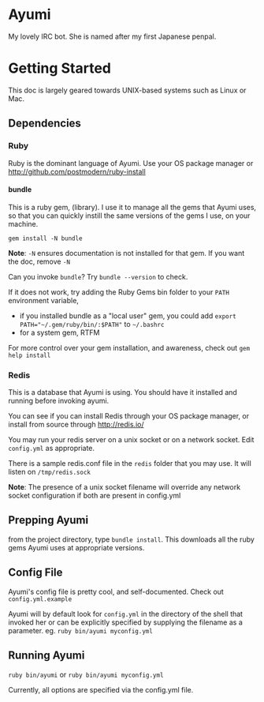 # Ayumi
My lovely IRC bot. She is named after my first Japanese penpal.

# Getting Started

This doc is largely geared towards UNIX-based systems such as Linux or Mac.

## Dependencies

### Ruby

Ruby is the dominant language of Ayumi. Use your OS package manager or http://github.com/postmodern/ruby-install

#### bundle

This is a ruby gem, (library). I use it to manage all the gems that Ayumi uses,
so that you can quickly instill the same versions of the gems I use, on your machine.

`gem install -N bundle`

__Note__: `-N` ensures documentation is not installed for that gem. If you want the doc, remove `-N`

Can you invoke `bundle`? Try `bundle --version` to check.

If it does not work, try adding the Ruby Gems bin folder to your `PATH` environment variable,
- if you installed bundle as a "local user" gem, you could add `export PATH="~/.gem/ruby/bin/:$PATH"` to `~/.bashrc` 
- for a system gem, RTFM

For more control over your gem installation, and awareness, check out `gem help install`

### Redis

This is a database that Ayumi is using. You should have it installed and running before invoking ayumi.

You can see if you can install Redis through your OS package manager, or install from source through http://redis.io/

You may run your redis server on a unix socket or on a network socket. Edit `config.yml` as appropriate.

There is a sample redis.conf file in the `redis` folder that you may use. It will listen on `/tmp/redis.sock`

**Note**: The presence of a unix socket filename will override any network socket configuration if both are present in config.yml

## Prepping Ayumi

from the project directory, type `bundle install`. This downloads all the ruby gems Ayumi uses at appropriate versions.

## Config File

Ayumi's config file is pretty cool, and self-documented. Check out `config.yml.example`

Ayumi will by default look for `config.yml` in the directory of the shell that invoked her or 
can be explicitly specified by supplying the filename as a parameter. eg. `ruby bin/ayumi myconfig.yml`

## Running Ayumi

`ruby bin/ayumi` or `ruby bin/ayumi myconfig.yml`

Currently, all options are specified via the config.yml file.
